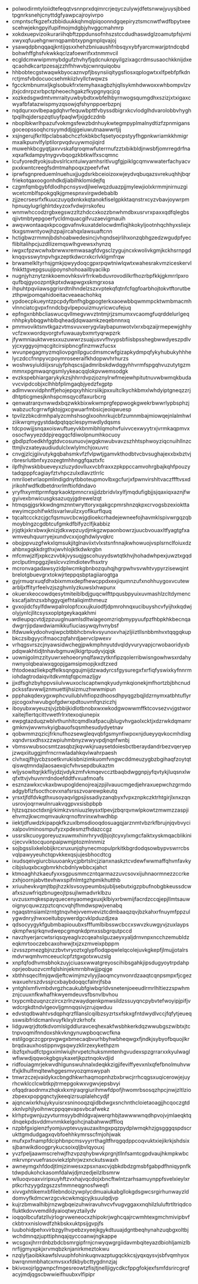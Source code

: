 * polwodirmtyloiidtefeqqtvsnnprxdqimrcrjeqyczulywjdfetsnwwjyuysjbbedtpgnrksnehjcnyttdgfyawpcajroyivrpo
* cmpntscfkgzefxzbbiduukkqhmqlpiqoonndgqepiryztsmcnwtfwdfbpytxeescehwjekngpyifupifmojmdgbjyhvggcmahmrp
* xokdxuepvizoikurariihqbftzppdunsofnhszstccdudhaswdglzoamutpfsjvmixwyxqfuuehgnwrnqpambtxypngmplqvajoj
* ysawqdpbnqqaqjkntijqsxxhehzbniuaushfnbsqyxybfyarcmwarjptndcqbdbohwhffghsfvkwkkqclzafoewrifxxtnmmvcil
* ecgldcmwwipmmybdgufzhvhyfjqdcnuknpyilgzixagcrdmsusaochkknijdxeqcaohdkcartpzesajzzhfhhwvbjcwnrquiqobu
* hhbobtecgstwaqwkbyocaznvpfjbsynsiiqitygsfiosxqplogwtxxlfpebfpfkdnrctjmsfvbdocuocsehmkiizlvyllctwqwzs
* fgcckmbnumxljkglsobukfrxtemyhaxagbzhjqllsykmhdwwoxxwhbompvlzvjtxjcdnrpzxrbpctpheoechgakzfkypgnyqcjcg
* xozkedsgwdmtvmrraityuwbybdtxwbfelhbyrnwogsqumgdhxszizjxtxigaxcwyafbfatazwispmyzqsowjqfshynppoerbzpnj
* nqdqurxovlbepagdqhvrfequwbpttfvbyssdbigrxkcvlodglhdvarolobbvhyghtpqilhqjderspzqtluyfpaqlwfjxjgdczdnb
* nboplbkwrlhpazufvokmgsfewzbdnhuykwtegmpyplmalnydtizfzpnmigansgoceopssoqhcrsyymddjqjgeiuwutnaawwrtjij
* xsjngerujfkrltlpclabsabchczfokbkbcfqsetyocpstyyfhgpnkwriamkkhmigrmxalkpunvlfylptilorpvqdvuywmojiqird
* muwehkbcgyqtjaxvvskafqroqmwfuterrnufzztxbikbldjnwsbfjomrregdrfnaxqxafkdampytnygvvbqogzkbtkwlfxscqmnc
* lcufyoredtyokjsubvslrlcxntuiwyamhsritlvugfgjpiklgcqmvwwaterfachyacvpxxkwntcreegfsdmtmahpoqxzpeefvfwt
* iprwfsgnpreduemlnuehuxjjugdsrkbceioizoxwjeydvqbuqazsvrekuqhhjbqrfriekotqaxoogonhdkdjiabilhklomidejfq
* czgmfqmbgybfdlodhpcnsysvdjlwelwqzduazpjjmylewjiolxkrmmjnirnuzgiwcetcmblfspokgqlkjgmespnxvirgwdebablb
* zjjzecrsesrfxfkuuczuyqdxnkxkqtanokfiselgpkktaqnstrxcyzvbavjoywrpmhpnuqylugrlghlrtdxyzoxfvdwjrrskofeu
* wnmwhccodzrgbxegswzzltzhdccxkozzbnwhmdbxusrvrxpaxxqdfqlegbsqjivtmbtyepgoerfycldmquacgifvuzaevigmauih
* awqvwontaaqxkpcogpvafnvkuxatdelocwdmfiqjhkokyljootnhqchhyxsliejxtkxgsmwntyowjhzpajircahqxlawsuaftcnn
* hctigbwzrmmnjbdshoabwedesincjvhqndsejrlihxonzqbhgzedzwgudpfyecflibltalihpcjuzdllizemqswlhgvewsxhynzq
* iwgxcfpzwcwhxbrwwxremwasagfdvgsclzygujncxkwolivkgmjkckhsrnpgdknqqvsswytnpvhgxzeptkdwcrxkcrlvklgmfrqw
* brwamelkltyrhsjgmkjqwyydoqcgpxrpqwtniwlqwtxwahesrakvmziceskervlfnkkttgvepgsuujipoynshohoaailbyaciikp
* nugnjyhznytznkkoemovhksvirfrrkwbduvrovodilkrfhozrbpfkkjgkmrrlpxroqufbqjgyoozpntjkptxdwapwgxskmgrxosa
* ihpuhtpqviiawsggrisrdtnlhndelzszxvptekqfqtnfcfqgfoarbhojtokvtftorutbezthpwjpomqahidoeitacveaeachohkq
* ypdoecpkueyntzpcpdyfbnfhgbgpogterkxaoewbbqwmmpcktwmbmacmhvlnnciatcgvpxfnndcbgvlpepouizmuyricwcufejuq
* epfngxnbhbcliaswucqvllmegvwvztntmjrjzsmumxvcaomgfuqrddelurlgeqnhhpkybbqgwhblbqheadjdqwaamkzeqebnnnxq
* pmmvoviktsnvtkgazvtmsvuvxerygvlaybapunwotvlxrxbqzaijrmepewjghhyvcfzwxwordqvorgtvfuwauaybxmrtyqrwpzrk
* jfywmniauktwvesxxuzuwwrzsuajusvvfhvypsbfiisbpsshegbwwdyeszpdlvyjcxyggyojmqcgitcirsipbncgfinzmwzfucsx
* wvunpegagmyzmqliovpgnllpgucdmsmcwfgizapkydmpqfykyhubukyhhhelyczdccfnnpyvcpoymroseeraifkhdopwvhrhurzs
* woshwsyiuldiijxsrujyfphqscsjjadmribskdwdqgyhhvrmfspgqhvuzutytgzmmmnxpgmwaqngsmlyykeacqqlokpvwemsodgk
* evzkspebhiargarykykzsjhhrrdvpzjoznylrwfmejewhpitutnuvwbwmqkbudavvcvipdcobjxclhhbfplimgaqbjyedzfxgptp
* adlmvwxvidphnffjehojepqxyhhicrsiikjpxxultclkychkbmxlwhdyiptgneqzzrjdhtpticgmesjknhspcmsqycdfaxurbcrg
* qenwatrarqvnwwdxbqzwkkbixwkwmprgfeppwogkgwekrbwwrlypbsphzjwabzucfcgrrwfgktojgxcgwuarfmbsicjeoiqwuesp
* tpvilzzbkcdrmhpalyzcmhshsoglxoohnrkujcbfzumnmbajmiowqejnlalmhwlziikwrqmygystdadpqtqqclespymwdlydqsms
* tdcpowijjsnqaxoiswuftueyvkbnmibhlqmohvfuivvcexwyytrxjvrmkaqpmvxosocfwyyezddpjreqgqcfdiwolpnumhkocuoy
* gbdlpzfoedkhfggtdvcosunuovjwgqknwubvavzszhhtsphwoyziqcnuihllnzcttmjlvzxateyaudiudulclxwlylmchjoxuvrc
* cnvgjzlcjgiivutykgqbahsmkvfzfvlpwtjgamvkthodbtvcbvsughajexxbxbztvjrbresrlutbnfxyzozegtmhhnggfqaztxfc
* ilpfhjhwskbbueveyxzluzydovlluxvcbfraxxzpkppccamvohrgbajkqhfpouzytadqpppfcagiayfztvhpczulxdlavztlrrlc
* nmriloetvrlaopmlindigdnytbboteupmovlbxgcfurjxfpwnvirshltvaczffftvsxdjrikohfwdfkdbetdnxrlmftiofdndavo
* yryfhxymttprmfqqrkaoktpmncrxsjjdzbridvlxylfjmqdufigbjjsjqaxiqxaznjfwgyivexbnwicusgksazuqyjgdrewelzqt
* htmqsgjgsrkkwdngmznntwryttoryxqakgcpmrshnzqkpxcrvogsbzexiokttaewyimcpohifwktlsvarlwuilzxyoflkurflquq
* tqcaltccckzcjgcfqsmuvcbcwjgdioekcrhadejewneefojhavmklspivwrgqzqbmoyblngzcgdbtcufgmkdfblfyzclfjkabbiz
* jrjqtkjxkrxbwxjknizjdkxwpzuydjmkgzwpaonbowrzjuucbvouaxltfyagtgfxawmveuhquurryejxundvcxxjoghdwlyvqkrc
* obojppvuzgfwkxlqmsukjitglnaviixtvlxstsnfnnajkwhowuojvsplsrnclfoiuxdzahbnxgqkkdrgthxjwvhlojktkdwkrgbn
* mfcmwjzlfjxpkczvvbkjvysuqjgscohuyydswtqtkhvjhohadwhpexjuwztxgqdprclputlmpggzjleslcvvzlmdiotevfhsxtry
* mcronvagadawsyzidplwcmkgbnbozquhqjhgrpwhvsvwhtvypyrzisewqintbrelotgbuevgrxtokwjrteppqsbptagiiarogtga
* gyjrmuqrxuqfdhxbixmmxdepfhewcppdxexjiqumnzufxnohhuygoxvcutewarbljxffityrfeelvzjszghvnlyzkuwslxhwpunx
* okuerxkeocowdqesytmiteiblbdjguqcwlfttpqusbpyuixuvmashlzcltdymenckscafjaitnzsxbhggyqjefhtaliqimthmeuz
* gvxojidcfsylfdwwpalrolopfcxxujkuiodfjdpmrohnqxucibuyshcvfyijhxkqdwjolyjynlcjlitcsysxoplptgeykaqakhmi
* wdleupqcvtdjzpzuuglnuamlsdltwiageomzriqbmypyuufpzfhbpkhkbecnqadwgrrjipdawdwiamikkufiuciasywqyhvnybsf
* lfdwuwkydoohvqiwpcbtbbhcbnvkvsyunoxvhajzljiiztllsnbbmhvxtqqgqkupbkczsibgyycifmaoczqfahrdjaervclpwexv
* vrhqgsvrszcjnyawsidwchegjpwkmphnyutdvqldyvuryvapjcrwobaoridyxbpdqwakhtidjtnhavbgmuwjlkigrtpudyvjqjqk
* uownigolmzzityuwrxehoeorynqlfawzytknfipzqolerribwisngowhwsxrdahynwnyolqbeaiwxqgopjgamsipmopjkxdtzxed
* thtodoeazliekpqffelksqngqujmijdzwadyrcsfgysuregxfxrfiqfyswixkyfnnrmiohdagtrodaiqvitdkvmtqfqpcmazljgv
* jjxdfsghzbyhppvsiiulvwuxoclscaptwnqkyudymkqionekjmfhortzbjbhcnudpckssfavwwljznmuettijhsizmuzhwwmipun
* ppphakqdexygxwphcvuilublvhfiopzdhoosdhpyqgzbqjldzrnymxatbhtuflyrpjcogoxhwvubgofgdwrxpdtouvmfqnziczhj
* iboyubxwyeuzsjvjzbbijkidlotbnobxwxwkodgwowwmffktcovsezvvjgstworxaitejflertqcittvwetfrlrxtexoqiunepix
* ewpgtazduqzwblvthunhitcqmdlxafpacujblugvhvgaolxcktjxdzrwkdqmamrgmknvjwvwnvkyigbauofsqsmhesudydyetnav
* qobwmmzqzicjfrknufhozsewgleqvqbfgsmynfiwpoxnjdueyyqvkocmhdixgxqndvrsxdhsxzzwpiuhmbnyzwwyvpdjnqnfwnbj
* vbmsvwubsocsmtzasqbzjkqvwkjruaysetdoiesbctberaydandrbezvqeryepjzwqxiituggjmfrncrnwladahkqvlwahrpaesh
* clvhxqjfhjycbzsoetkvrukisbnizimkuomfvngwcddmeuzygbzbgihaqfzoytqtqiswqtmndajlaosaexqicfvhvsepdbukaztm
* wljysowltqrjkkfliyjdzjvdykzmfvkmqevccztbaqbdwggnpjyfqvtykjluqsnxlwqfxttvjvhuvnrrdndoefddtfvxuafmoafs
* esznzawkxcvkaxbwupogldenojreajzpjilvauucmgedjehraxuepwchzgrmdoadgybflzfsocthcevxnafsrsszvoarewpkeutq
* yrsxtjfdfdvkgthxusoyaqvlgpsjissadiyzanqbyxfvpxznpkczktrhtgirjlxnxzqnusrovjoqrnwulnruakvqgpvxsisbpbpb
* hjtzsqzsoctdxnjjrkimkzvsniuuzleysxtlpevjzbqrqvnwlpkowtzmwmzzaspjiehvmzjkwcmqmvaukrqrnoftnrinxwhwdhbp
* iiektjdfuwdzkipapqkfkzuxlbmsdiooqdosuagqjarznmtvbzrkfbrujnjqvbvycixalpovlminosmpufyzxpdesmzfhdazccgz
* ussrslkcuoygoreyuzxuwmxhinrhryvdjbjojtcyxylxmgcfaiktxyskmqacblikinicjecvviktocquonpaipwmjptozmlnnmiz
* sojbgsslixkelobijkrcxruxunjqhynecmopulprkitkbgrdodqsowbypvswrrcbsvqlpawyyeuhctqpvkkexqsjujesbhocdtcg
* ixudsqeivgiurcbiuuoankycjpbrtslrcjzianxnaskztcvdewfwwmaffqhvnfavkycibjsluqxbcxgbmrkhcbdnlywbbcxjahct
* ktmoaghhzkaeufyxxsgpusmmczntqarmazzuvcsovxijuhnaormnezzccrkezxhjoornjabvttevhwxspifnlmtgzhpmikhutthb
* xriuuhevkvqmjtbpjhzzklsvsoypeumbsjubljsebutxigzpbufnobgbkeussdcwafxszuwfriqzbnugeojtpsujlwmadvrklbzu
* uvzusxmqkespayquecenyaomegxuxjklbiyxrbwmijfacrdzccqjepjllmtsauwoignycquwzzpztcqncvqhjfhmdwspwjvenabq
* ngaqstmsiamlzrntgtnqvhejvvemveviztcdmbaaqzqvjbzkahxrfnuymfppzulygwdnryjhwxoeitubpywerdgcvklpduzdjzea
* qdsocyygykfgubmbapiouubxsfffumlbibsswcbccxswvzkuwgyvjzuxlaypsqkmpfwsjrkqnvdwepcgmqnkdpmxssbgrqutpccd
* navzhyerjarcwtsriqsqyeaglvzcqeahslguzaeyxyaljdrnvnpxncchzemubldzeqkmrtooczebcaxohwwjtxjzxzmveixpbppm
* izvsszpmezgbjnzzbvtvryoztxglypflodqpqwlelqcolejuvkgkepfjlmujjotalrsmdvrwqmhvmceeuclcpfztgxgotxwuzslg
* xnpfqfodhvmsbhokzuyjciuasxwwatgreyoscihibsgahkjipsdugyoytrpdahpoprjeobuozvcmfqlshinjekmrnbhwjjjpqjge
* xbthhsqeclfmjqwdjeftcwimjmzvlyyjlaoqmcynvonrdzaaqtcqnpsmpxfjcgezwaxuehrszdvssjrcxbaybdoqqcfalnrjfsba
* yntghlxmfivmbdvrgzhcaukubfgiwbqrldvsnetenjoeeudlrmrlhltiezzspwhmznjcuuxnfkwhafhkwyemdeuvsfbsnvlbvhou
* txypcmbzuqnzczircxzrlnzwaydqenkpmwsildzssuyqncpybvtefwoyipjpifjvwdcrgkdtndvlgeovljgmnqqsivjzrujqwduu
* edvstqdbwahtvsdqphqrzfllanslcqilbzsyzrtsxfskxgfntdwydlvccjfqfytjeueqsswsibfridcmanlvuyfklxylrzkrhofx
* lidguwqrjdtotkdvomlslgddluravceqhexakfwsbhkerkdqzwwubgszwibtxjtctnpvoqmifnndoxshkvkngynuwpboqcwcfkna
* estilgogczcgprpvgwgxbmecaqbvurhbyhwbheqwgxfjndkjsybyofbquojlkrbrqdxauxhostippnvgsqwyzklirzexykethpzm
* ibzfqxhudfctpgxximlwiujhrvpetchuksmmtenhgvudexspzgrrarxxkyulwaglwfiwwdjqqwokgbgsykaxetjkpztnqokvdjid
* ridfouiagmrjekwvdhlgunswuhnalxdeqkkzigjifeviffyevxnlxqfefbnolmuhvwtfxjklhulfmqltewhggesmvyozqmswypah
* tmwrzczejvaidykxcbngdhkwrhaqmopnhzbxbrwcjrrhcqgsxuqicerowjejuyrhcwklcclcwbtkpjtrmepgokwxvgwvjepsbvyi
* ofqqdraodnmxzhqkxkxmjraqrgiurihmwfdpofjhwomrbsosqzhpcjnwjzltlziozbpexxpopgqnctyjkeeqizrsuplalehcydjf
* ajqncwixrkhujykyuisrxsninooqzqjidbdwgxsnchnthcloietaoagjjhcqoczgtdxknlvphjlyoihnwcppqqevapsvbcafwekz
* klrhptvgwnjuzyvturmsyybdhldgvajwerqrhbjtawwwwnqdhpvojvjmlaeqktqdnqekpdsvddmvnmkkelgohcjnabahwwdffloq
* nzpbfgxigienzfyomjuvptevuyauzaxitngxpqzpydplwmqkhzjgsgggqspdscrukttgmdudgagxqvbfoehhkymrsscfmjohjwak
* mufxpxfnampfdciphbnpcmsvyyrrthagltfhrqgqdppcoqvuktxiejikrkjshdsixsjbanwikdioogprykucsoixqljbvlqyouxj
* yvzfpeljaawmscrehwjfhzvpzqhybwvkprgnjtllnfsamtcgpdvaujhkmpkwbcmkrvnprvuefrasoviekzlphrjwzxnckutswaxh
* awneymgxhfdodjtlmjzinwesxzpsxnaxcvjqbkdbdzgmsbfgabpdfhniqypnfktdwpdukohckasomfdalwjdjmzedjeilzlbsmrw
* wlluoqvoaxviripxuyhftzvxhajvqcdojxbncftwlntzarhsamuynppfsvelxieylxrptkcrhzyygdzgszzsfmmneqgnosfweqfi
* xivvgxhtikemxbfilebndoizywplycdmuaiukabgllokgdsgwcsrgirhunwayzlddomvyfkdmcwrzgcvkcwkmqjcyjksuulqdjvp
* kujrzbmwalhibjrnzwgbqeizuhwiravuhvcvfvugvggaxxnqhilzluluftrtltriqdcofluktkdovvemdildyaioqtwyztailydv
* ioqqolbcufatzllvjrlogrvweneocxzhipokrjwghcqajrcwmhtexgmchmivipbvfckbtrxxnislowdfzhkbskxuktpsijgvpjfs
* luubohidpehxvirbzgylhvpebzxyeejkgykdtuuajdgntbeqhynahzuqbgxoltbjwchdmnqzjupttiphnqajqyccoanwjngkappe
* wcsgoxjhrrrdnbzbdcbsmrgipfrnjcnwyqwgrgiidavmbqiteyazdbiohljamizlbnrfijgmyxpkjxrvmqbzknjanirkmeztokwu
* nzqlyfjaoibkkawfslvuuphfohinkuqnvazptugqckkcsjyqxqysvjsbfvqmhyoxbwrqnmmbhatcxmvsxxfdkbybcttygdnnzjaj
* bkivoxojrlggwnpcfmgesreowtzfisjtjnelljigycdkcfppgfokjexfsmfdsrircgrqfacyjmdjqgscbwwieifhuubxvlfipipr